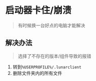 # 启动器卡住/崩溃

> 有时候换一台好点的电脑才能解决

## 解决办法

> 选择了不存在的版本/组件导致的报错

1. 转到`%USERPROFILE%/.lunarclient`
2. 删除文件夹内的所有文件

